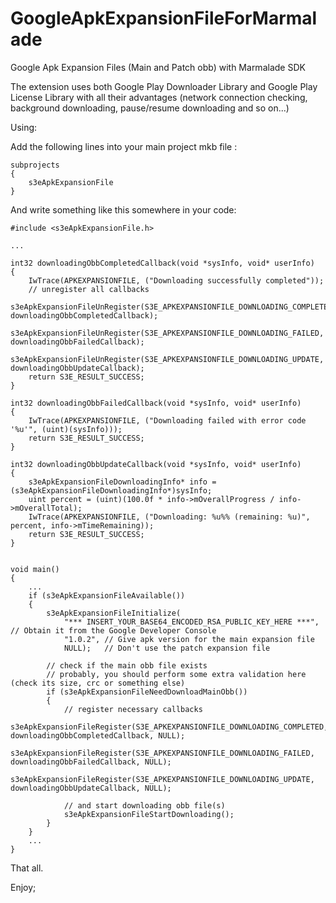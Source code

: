GoogleApkExpansionFileForMarmalade
==================================

Google Apk Expansion Files (Main and Patch obb) with Marmalade SDK

The extension uses both Google Play Downloader Library and Google Play License Library
with all their advantages (network connection checking, background downloading, pause/resume downloading and so on...) 

Using:

Add the following lines into your main project mkb file :

	subprojects
	{
		s3eApkExpansionFile
	}

And write something like this somewhere in your code:

	#include <s3eApkExpansionFile.h>
	
	...
	
	int32 downloadingObbCompletedCallback(void *sysInfo, void* userInfo)
	{
		IwTrace(APKEXPANSIONFILE, ("Downloading successfully completed"));	
		// unregister all callbacks
		s3eApkExpansionFileUnRegister(S3E_APKEXPANSIONFILE_DOWNLOADING_COMPLETED, downloadingObbCompletedCallback);
		s3eApkExpansionFileUnRegister(S3E_APKEXPANSIONFILE_DOWNLOADING_FAILED, downloadingObbFailedCallback);
		s3eApkExpansionFileUnRegister(S3E_APKEXPANSIONFILE_DOWNLOADING_UPDATE, downloadingObbUpdateCallback);	
		return S3E_RESULT_SUCCESS;
	}

	int32 downloadingObbFailedCallback(void *sysInfo, void* userInfo)
	{
		IwTrace(APKEXPANSIONFILE, ("Downloading failed with error code '%u'", (uint)(sysInfo)));
		return S3E_RESULT_SUCCESS;
	}

	int32 downloadingObbUpdateCallback(void *sysInfo, void* userInfo)
	{
		s3eApkExpansionFileDownloadingInfo* info =  (s3eApkExpansionFileDownloadingInfo*)sysInfo;
		uint percent = (uint)(100.0f * info->mOverallProgress / info->mOverallTotal);
		IwTrace(APKEXPANSIONFILE, ("Downloading: %u%% (remaining: %u)", percent, info->mTimeRemaining));		
		return S3E_RESULT_SUCCESS;
	}


	void main()
	{
		...
		if (s3eApkExpansionFileAvailable())
		{
			s3eApkExpansionFileInitialize(
				"*** INSERT_YOUR_BASE64_ENCODED_RSA_PUBLIC_KEY_HERE ***", // Obtain it from the Google Developer Console
				"1.0.2", // Give apk version for the main expansion file
				NULL);	 // Don't use the patch expansion file
				
			// check if the main obb file exists			
			// probably, you should perform some extra validation here (check its size, crc or something else)
			if (s3eApkExpansionFileNeedDownloadMainObb())
			{
				// register necessary callbacks
				s3eApkExpansionFileRegister(S3E_APKEXPANSIONFILE_DOWNLOADING_COMPLETED, downloadingObbCompletedCallback, NULL);
				s3eApkExpansionFileRegister(S3E_APKEXPANSIONFILE_DOWNLOADING_FAILED, downloadingObbFailedCallback, NULL);
				s3eApkExpansionFileRegister(S3E_APKEXPANSIONFILE_DOWNLOADING_UPDATE, downloadingObbUpdateCallback, NULL);

				// and start downloading obb file(s)
				s3eApkExpansionFileStartDownloading();				
			}
		}
		...
	}
	
That all.

Enjoy;


